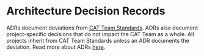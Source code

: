 # Architecture Decision Records

ADRs document deviations from [CAT Team Standards](https://teamdocs.digitalpfizer.com). ADRs also document project-specific decisions that do not impact the CAT Team as a whole. All projects inherit from CAT Team Standards unless an ADR documents the deviation. Read more about ADRs [here](https://teamdocs.digitalpfizer.com/adr).

<!-- TOC goes here -->
